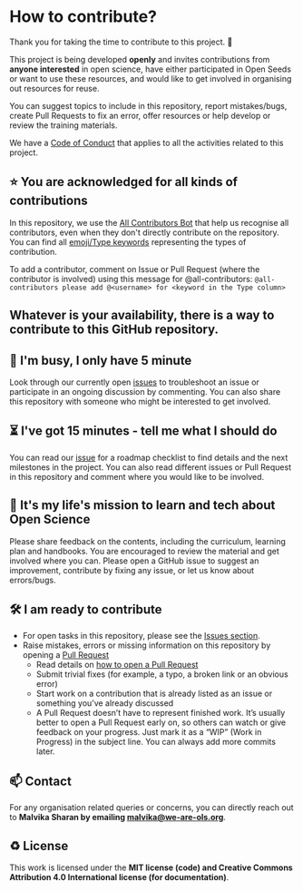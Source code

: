 # How to contribute?

Thank you for taking the time to contribute to this project. 🎉

This project is being developed **openly** and invites contributions from **anyone interested** in open science, have either participated in Open Seeds or want to use these resources, and would like to get involved in organising out resources for reuse.

You can suggest topics to include in this repository, report mistakes/bugs, create Pull Requests to fix an error, offer resources or help develop or review the training materials.

We have a [Code of Conduct](./CODE_OF_CONDUCT.md) that applies to all the activities related to this project.

⭐️ You are acknowledged for all kinds of contributions
---

In this repository, we use the [All Contributors Bot](https://allcontributors.org/) that help us recognise all contributors, even when they don't directly contribute on the repository.
You can find all [emoji/Type keywords](https://allcontributors.org/docs/en/emoji-key) representing the types of contribution. 

To add a contributor, comment on Issue or Pull Request (where the contributor is involved) using this message for @all-contributors:
`@all-contributors please add @<username> for <keyword in the Type column>`

## Whatever is your availability, there is a way to contribute to this GitHub repository.

👋 I'm busy, I only have 5 minute
---

Look through our currently open [issues](../../issues) to troubleshoot an issue or participate in an ongoing discussion by commenting.
You can also share this repository with someone who might be interested to get involved.

⏳ I've got 15 minutes - tell me what I should do
---

You can read our [issue](../../issues) for a roadmap checklist to find details and the next milestones in the project.
You can also read different issues or Pull Request in this repository and comment where you would like to be involved.

🎉 It's my life's mission to learn and tech about Open Science
---

Please share feedback on the contents, including the curriculum, learning plan and handbooks.
You are encouraged to review the material and get involved where you can.
Please open a GitHub issue to suggest an improvement, contribute by fixing any issue, or let us know about errors/bugs.

🛠 I am ready to contribute 
---

- For open tasks in this repository, please see the [Issues section](../../issues).
- Raise mistakes, errors or missing information on this repository by opening a [Pull Request](../../pulls)
  - Read details on [how to open a Pull Request](https://opensource.guide/how-to-contribute/#opening-a-pull-request)
  - Submit trivial fixes (for example, a typo, a broken link or an obvious error)
  - Start work on a contribution that is already listed as an issue or something you’ve already discussed
  - A Pull Request doesn’t have to represent finished work. It’s usually better to open a Pull Request early on, so others can watch or give feedback on your progress. Just mark it as a “WIP” (Work in Progress) in the subject line. You can always add more commits later.

📫 Contact
---

For any organisation related queries or concerns, you can directly reach out to **Malvika Sharan by emailing [malvika@we-are-ols.org](mailto:malvika@we-are-ols.org)**.

♻️ License
---

This work is licensed under the **MIT license (code) and Creative Commons Attribution 4.0 International license (for documentation)**.
